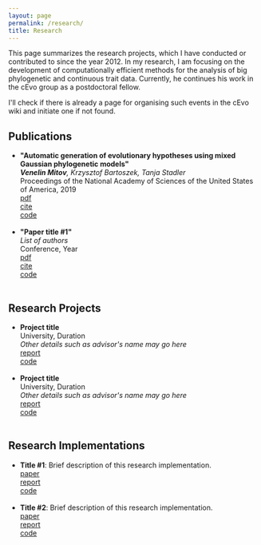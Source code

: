 ```yaml
---
layout: page
permalink: /research/
title: Research
---
```



This page summarizes the research projects, which I have conducted or contributed to since the year 2012. 
In my research, I am focusing on the development of computationally efficient methods for the analysis of big phylogenetic and continuous trait data. Currently, he continues his work in the cEvo group as a postdoctoral fellow.
 
I'll check if there is already a page for organising such events in the cEvo wiki and initiate one if not found.


<h2>Publications</h2>
<ul>
	<li>
		<b>"Automatic generation of evolutionary hypotheses using mixed Gaussian phylogenetic models"</b><br>
		<i><b>Venelin Mitov</b>, Krzysztof Bartoszek, Tanja Stadler</i><br>
		Proceedings of the National Academy of Sciences of the United States of America, 2019<br>
		<a href="https://www.pnas.org/content/pnas/116/34/16921.full.pdf"><div class="color-button">pdf</div></a><a href=""><div class="color-button">cite</div></a><a href=""><div class="color-button">code</div></a>
	</li><br>
	<li>
		<b>"Paper title #1"</b><br>
		<i>List of authors</i><br>
		Conference, Year<br>
		<a href=""><div class="color-button">pdf</div></a><a href=""><div class="color-button">cite</div></a><a href=""><div class="color-button">code</div></a>
	</li><br>
</ul>

<h2>Research Projects</h2>
<ul>
	<li>
		<b>Project title</b><br>
		University, Duration<br>
		<i>Other details such as advisor's name may go here</i><br>
		<a href=""><div class="color-button">report</div></a><a href=""><div class="color-button">code</div></a>
	</li><br>
	<li>
		<b>Project title</b><br>
		University, Duration<br>
		<i>Other details such as advisor's name may go here</i><br>
		<a href=""><div class="color-button">report</div></a><a href=""><div class="color-button">code</div></a>
	</li><br>
</ul>

<h2>Research Implementations</h2>
<ul>
	<li>
		<b>Title #1</b>: Brief description of this research implementation.<br>
		<a href=""><div class="color-button">paper</div></a><a href=""><div class="color-button">report</div></a><a href=""><div class="color-button">code</div></a>
	</li><br>
	<li>
		<b>Title #2</b>: Brief description of this research implementation.<br>
		<a href=""><div class="color-button">paper</div></a><a href=""><div class="color-button">report</div></a><a href=""><div class="color-button">code</div></a>
	</li><br>
</ul>
